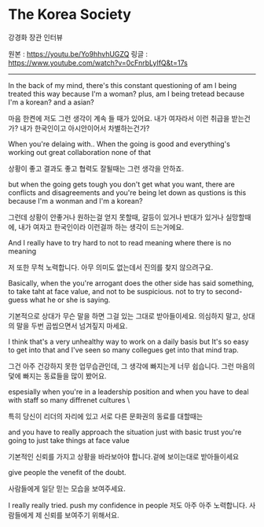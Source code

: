 # The Korea Society 

강경화 장관 인터뷰

원본 : https://youtu.be/Yo9hhvhUGZQ
링글 : https://www.youtube.com/watch?v=0cFnrbLyIfQ&t=17s

-----


In the back of my mind, there's this constant questioning of 
am I being treated this way because I'm a woman? plus, am I being tretead because I'm a korean? and a asian?

마음 한켠에 저도 그런 생각이 계속 들 때가 있어요. 내가 여자라서 이런 취급을 받는건가? 내가 한국인이고 아시안이어서 차별하는건가?


When you're delaing with.. When the going is good and everything's working out great collaboration none of that 

상황이 좋고 결과도 좋고 협력도 잘될때는 그런 생각을 안하죠.

but when the going gets tough you don't get what you want, there are conflicts and disagreements and you're being let down 
as qustions is this because I'm a wonman and I'm a korean? 

그런데 상황이 안좋거나 원하는걸 얻지 못할때, 갈등이 있거나 반대가 있거나 실망할때에, 내가 여자고 한국인이라 이런걸까 하는 생각이 드는거에요.


And I really have to try hard to not to read meaning where there is no meaning

저 또한 무척 노력합니다. 아무 의미도 없는데서 진의를 찾지 않으려구요.


Basically, when the you're arrogant does the other side has said something, to take taht at face value, and not to be suspicious. 
not to try to second-guess what he or she is saying.

기본적으로 상대가 무슨 말을 하면 그걸 있는 그대로 받아들이세요. 의심하지 말고, 상대의 말을 두번 곱씹으면서 넘겨짚지 마세요.

I think that's a very unhealthy way to work on a daily basis but It's so easy to get into that and I've seen so many collegues 
get into that mind trap.

그건 아주 건강하지 못한 업무습관인데, 그 생각에 빠지는게 너무 쉽습니다. 그런 마음의 덫에 빠지는 동료들을 많이 봤어요.

espesially when you're in a leadership position and when you have to deal with staff so many diffrenet cultures \

특히 당신이 리더의 자리에 있고 서로 다른 문화권의 동료를 대할때는

and you have to really approach the situation just with basic trust you're going to just take things at face value

기본적인 신뢰를 가지고 상황을 바라보아야 합니다.겉에 보이는대로 받아들이세요

give people the venefit of the doubt.

사람들에게 일닫 믿는 모습을 보여주세요.

I really really tried. push my confidence in people
저도 아주 아주 노력합니다. 사람들에게 제 신뢰를 보여주기 위해서요. 





